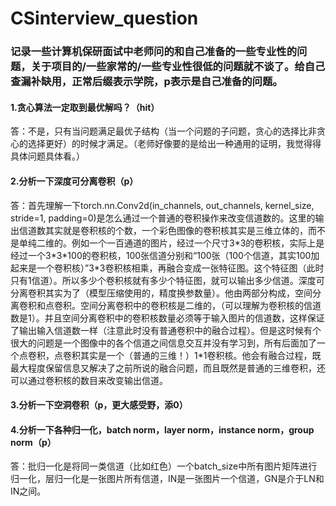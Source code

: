 # CSinterview_question
### 记录一些计算机保研面试中老师问的和自己准备的一些专业性的问题，关于项目的/一些家常的/一些专业性很低的问题就不谈了。给自己查漏补缺用，正常后缀表示学院，p表示是自己准备的问题。


#### 1.贪心算法一定取到最优解吗？（hit）
答：不是，只有当问题满足最优子结构（当一个问题的子问题，贪心的选择比非贪心的选择更好）的时候才满足。（老师好像要的是给出一种通用的证明，我觉得得具体问题具体看。）
#### 2.分析一下深度可分离卷积（p）
答：首先理解一下torch.nn.Conv2d(in_channels, out_channels, kernel_size, stride=1, padding=0)是怎么通过一个普通的卷积操作来改变信道数的。这里的输出信道数其实就是卷积核的个数，一个彩色图像的卷积核其实是三维立体的，而不是单纯二维的。例如一个一百通道的图片，经过一个尺寸3\*3的卷积核，实际上是经过一个3\*3\*100的卷积核，100张信道分别和“100张（100个信道，其实100加起来是一个卷积核）”3*3卷积核相乘，再融合变成一张特征图。这个特征图（此时只有1信道）。所以多少个卷积核就有多少个特征图，就可以输出多少信道。深度可分离卷积其实为了（模型压缩使用的，精度换参数量）。他由两部分构成，空间分离卷积和点卷积。空间分离卷积中的卷积核是二维的，（可以理解为卷积核的信道数是1）。并且空间分离卷积中的卷积核数量必须等于输入图片的信道数，这样保证了输出输入信道数一样（注意此时没有普通卷积中的融合过程）。但是这时候有个很大的问题是一个图像中的各个信道之间信息交互并没有学习到，所有后面加了一个点卷积，点卷积其实是一个（普通的三维！）1\*1卷积核。他会有融合过程，既最大程度保留信息又解决了之前所说的融合问题，而且既然是普通的三维卷积，还可以通过卷积核的数目来改变输出信道。
#### 3.分析一下空洞卷积（p，更大感受野，添0）
#### 4.分析一下各种归一化，batch norm，layer norm，instance norm，group norm（p）
答：批归一化是将同一类信道（比如红色）一个batch_size中所有图片矩阵进行归一化，层归一化是一张图片所有信道，IN是一张图片一个信道，GN是介于LN和IN之间。
